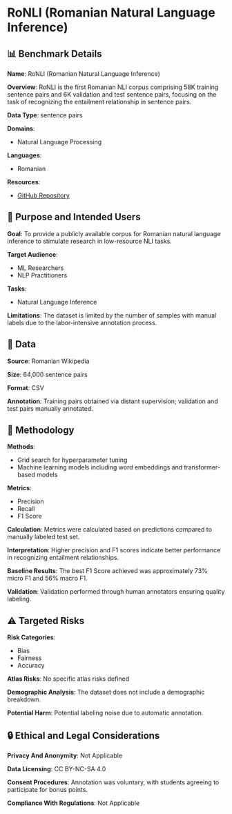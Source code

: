 # RoNLI (Romanian Natural Language Inference)

## 📊 Benchmark Details

**Name**: RoNLI (Romanian Natural Language Inference)

**Overview**: RoNLI is the first Romanian NLI corpus comprising 58K training sentence pairs and 6K validation and test sentence pairs, focusing on the task of recognizing the entailment relationship in sentence pairs.

**Data Type**: sentence pairs

**Domains**:
- Natural Language Processing

**Languages**:
- Romanian

**Resources**:
- [GitHub Repository](https://github.com/Eduard6421/RONLI)

## 🎯 Purpose and Intended Users

**Goal**: To provide a publicly available corpus for Romanian natural language inference to stimulate research in low-resource NLI tasks.

**Target Audience**:
- ML Researchers
- NLP Practitioners

**Tasks**:
- Natural Language Inference

**Limitations**: The dataset is limited by the number of samples with manual labels due to the labor-intensive annotation process.

## 💾 Data

**Source**: Romanian Wikipedia

**Size**: 64,000 sentence pairs

**Format**: CSV

**Annotation**: Training pairs obtained via distant supervision; validation and test pairs manually annotated.

## 🔬 Methodology

**Methods**:
- Grid search for hyperparameter tuning
- Machine learning models including word embeddings and transformer-based models

**Metrics**:
- Precision
- Recall
- F1 Score

**Calculation**: Metrics were calculated based on predictions compared to manually labeled test set.

**Interpretation**: Higher precision and F1 scores indicate better performance in recognizing entailment relationships.

**Baseline Results**: The best F1 Score achieved was approximately 73% micro F1 and 56% macro F1.

**Validation**: Validation performed through human annotators ensuring quality labeling.

## ⚠️ Targeted Risks

**Risk Categories**:
- Bias
- Fairness
- Accuracy

**Atlas Risks**:
No specific atlas risks defined

**Demographic Analysis**: The dataset does not include a demographic breakdown.

**Potential Harm**: Potential labeling noise due to automatic annotation.

## 🔒 Ethical and Legal Considerations

**Privacy And Anonymity**: Not Applicable

**Data Licensing**: CC BY-NC-SA 4.0

**Consent Procedures**: Annotation was voluntary, with students agreeing to participate for bonus points.

**Compliance With Regulations**: Not Applicable
